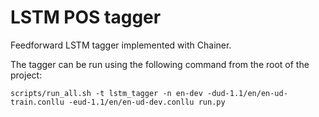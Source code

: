 # LSTM POS tagger

Feedforward LSTM tagger implemented with Chainer.

The tagger can be run using the following command from the root of the project:

    scripts/run_all.sh -t lstm_tagger -n en-dev -dud-1.1/en/en-ud-train.conllu -eud-1.1/en/en-ud-dev.conllu run.py
